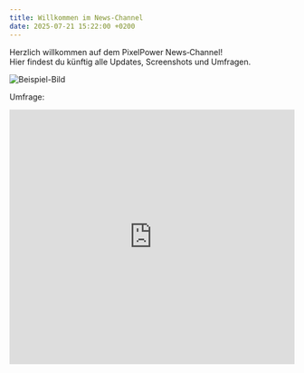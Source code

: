 ```yaml
---
title: Willkommen im News‑Channel
date: 2025-07-21 15:22:00 +0200
---
```


Herzlich willkommen auf dem PixelPower News‑Channel!  
Hier findest du künftig alle Updates, Screenshots und Umfragen.

![Beispiel-Bild](/assets/img/news/welcome.png)

Umfrage:  
<iframe src="https://www.strawpoll.me/embed_XXXXXXX" frameborder="0" width="100%" height="450"></iframe>
